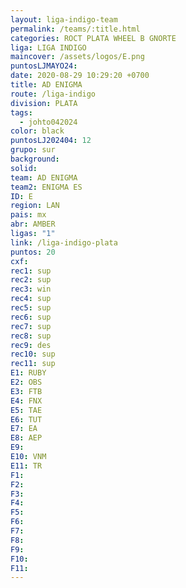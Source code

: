 ```yaml
---
layout: liga-indigo-team
permalink: /teams/:title.html
categories: ROCT PLATA WHEEL B GNORTE
liga: LIGA INDIGO
maincover: /assets/logos/E.png
puntosLJMAYO24: 
date: 2020-08-29 10:29:20 +0700
title: AD ENIGMA
route: /liga-indigo
division: PLATA
tags:
  - johto042024
color: black
puntosLJ202404: 12
grupo: sur
background: 
solid: 
team: AD ENIGMA
team2: ENIGMA ES
ID: E
region: LAN
pais: mx
abr: AMBER
ligas: "1"
link: /liga-indigo-plata
puntos: 20
cxf: 
rec1: sup
rec2: sup
rec3: win
rec4: sup
rec5: sup
rec6: sup
rec7: sup
rec8: sup
rec9: des
rec10: sup
rec11: sup
E1: RUBY
E2: OBS
E3: FTB
E4: FNX
E5: TAE
E6: TUT
E7: EA
E8: AEP
E9: 
E10: VNM
E11: TR
F1: 
F2: 
F3: 
F4: 
F5: 
F6: 
F7: 
F8: 
F9: 
F10: 
F11:
---
```

